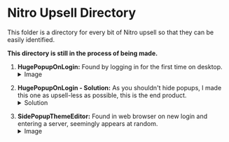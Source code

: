 # Nitro Upsell Directory

This folder is a directory for every bit of Nitro upsell so that they can be easily identified.

**This directory is still in the process of being made.**

1. **HugePopupOnLogin:** Found by logging in for the first time on desktop. <details> <summary>Image</summary>
![HugePopupOnLogin](https://github.com/user-attachments/assets/995eef81-75ec-4304-bd62-bad620dac351)
</details>

2. **HugePopupOnLogin - Solution:** As you shouldn't hide popups, I made this one as upsell-less as possible, this is the end product. <details> <summary>Solution</summary>
![HugePopupOnLoginSolution](https://github.com/user-attachments/assets/7cecdb23-708c-49d0-8c40-76c6c0b9a572)
</details>

3. **SidePopupThemeEditor:** Found in web browser on new login and entering a server, seemingly appears at random. <details> <summary>Image</summary>
![SidePopupThemeEditor](https://github.com/user-attachments/assets/faae733d-ee15-4336-8c69-025e80c41bdd)
</details>
